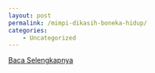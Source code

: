```yaml
---
layout: post
permalink: /mimpi-dikasih-boneka-hidup/
categories:
    - Uncategorized
---
```


[Baca Selengkapnya](/02)
